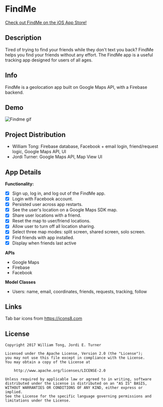 # FindMe

[Check out FindMe on the iOS App Store!](https://itunes.apple.com/us/app/findme-geolocation-app/id1274629614?ls=1&mt=8)

## Description
Tired of trying to find your friends while they don't text you back? FindMe
helps you find your friends without any effort. The FindMe app is a useful tracking app
designed for users of all ages.

## Info
FindMe is a geolocation app built on Google Maps API, with a Firebase backend.

## Demo

![Findme gif](findme.gif)

## Project Distribution
- William Tong: Firebase database, Facebook + email login, friend/request logic, Google Maps API, UI
- Jordi Turner: Google Maps API, Map View UI

## App Details

**Functionality:**

- [X] Sign up, log in, and log out of the FindMe app.
- [X] Login with Facebook account.
- [X] Persisted user across app restarts.
- [X] See the user's location on a Google Maps SDK map.
- [X] Share user locations with a friend.
- [X] Reset the map to user/friend locations.
- [X] Allow user to turn off all location sharing.
- [X] Select three map modes: split screen, shared screen, solo screen.
- [X] Find friends with app installed.
- [X] Display when friends last active

**APIs**
- Google Maps
- Firebase
- Facebook

**Model Classes**
- Users: name, email, coordinates, friends, requests, tracking, follow


## Links

Tab bar icons from https://icons8.com

## License

    Copyright 2017 William Tong, Jordi E. Turner

    Licensed under the Apache License, Version 2.0 (the "License");
    you may not use this file except in compliance with the License.
    You may obtain a copy of the License at

        http://www.apache.org/licenses/LICENSE-2.0

    Unless required by applicable law or agreed to in writing, software
    distributed under the License is distributed on an "AS IS" BASIS,
    WITHOUT WARRANTIES OR CONDITIONS OF ANY KIND, either express or implied.
    See the License for the specific language governing permissions and
    limitations under the License.
